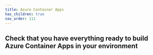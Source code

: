 ```yaml
---
title: Azure Container Apps
has_children: true
nav_order: 111
---
```



## Check that you have everything ready to build Azure Container Apps in your environment
